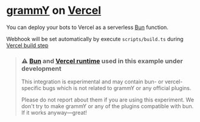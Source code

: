 # [grammY](https://grammy.dev) on [Vercel](https://vercel.dev)

You can deploy your bots to Vercel as a serverless [Bun](https://bun.sh)
function.

Webhook will be set automatically by execute `scripts/build.ts` during
[Vercel build step](https://vercel.com/docs/deployments/builds)

> ### ⚠️ [Bun](https://github.com/oven-sh/bun/issues/159) and [Vercel runtime](https://github.com/vercel-community/bun) used in this example under development
> This integration is experimental and may contain bun- or vercel-specific bugs
> which is not related to grammY or any official plugins.
>
> Please do not report about them if you are using this experiment.
> We don't try to make grammY or any of the plugins compatible with bun.
> If it works anyway—great!
